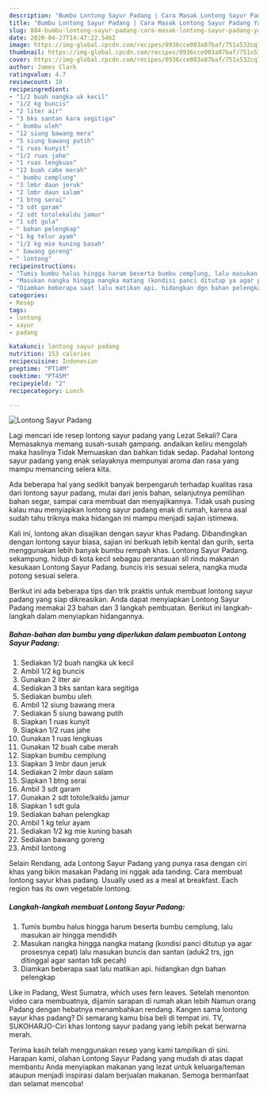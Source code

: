 ```yaml
---
description: "Bumbu Lontong Sayur Padang | Cara Masak Lontong Sayur Padang Yang Bikin Ngiler"
title: "Bumbu Lontong Sayur Padang | Cara Masak Lontong Sayur Padang Yang Bikin Ngiler"
slug: 884-bumbu-lontong-sayur-padang-cara-masak-lontong-sayur-padang-yang-bikin-ngiler
date: 2020-04-27T14:47:22.546Z
image: https://img-global.cpcdn.com/recipes/0936cce003a87baf/751x532cq70/lontong-sayur-padang-foto-resep-utama.jpg
thumbnail: https://img-global.cpcdn.com/recipes/0936cce003a87baf/751x532cq70/lontong-sayur-padang-foto-resep-utama.jpg
cover: https://img-global.cpcdn.com/recipes/0936cce003a87baf/751x532cq70/lontong-sayur-padang-foto-resep-utama.jpg
author: James Clark
ratingvalue: 4.7
reviewcount: 10
recipeingredient:
- "1/2 buah nangka uk kecil"
- "1/2 kg buncis"
- "2 liter air"
- "3 bks santan kara segitiga"
- " bumbu uleh"
- "12 siung bawang mera"
- "5 siung bawang putih"
- "1 ruas kunyit"
- "1/2 ruas jahe"
- "1 ruas lengkuas"
- "12 buah cabe merah"
- " bumbu cemplung"
- "3 lmbr daun jeruk"
- "2 lmbr daun salam"
- "1 btng serai"
- "3 sdt garam"
- "2 sdt totolekaldu jamur"
- "1 sdt gula"
- " bahan pelengkap"
- "1 kg telur ayam"
- "1/2 kg mie kuning basah"
- " bawang goreng"
- " lontong"
recipeinstructions:
- "Tumis bumbu halus hingga harum beserta bumbu cemplung, lalu masukan air hingga mendidih"
- "Masukan nangka hingga nangka matang (kondisi panci ditutup ya agar prosesnya cepat) lalu masukan buncis dan santan (aduk2 trs, jgn ditinggal agar santan tdk pecah)"
- "Diamkan beberapa saat lalu matikan api. hidangkan dgn bahan pelengkap"
categories:
- Resep
tags:
- lontong
- sayur
- padang

katakunci: lontong sayur padang 
nutrition: 153 calories
recipecuisine: Indonesian
preptime: "PT14M"
cooktime: "PT45M"
recipeyield: "2"
recipecategory: Lunch

---
```



![Lontong Sayur Padang](https://img-global.cpcdn.com/recipes/0936cce003a87baf/751x532cq70/lontong-sayur-padang-foto-resep-utama.jpg)

Lagi mencari ide resep lontong sayur padang yang Lezat Sekali? Cara Memasaknya memang susah-susah gampang. andaikan keliru mengolah maka hasilnya Tidak Memuaskan dan bahkan tidak sedap. Padahal lontong sayur padang yang enak selayaknya mempunyai aroma dan rasa yang mampu memancing selera kita.

Ada beberapa hal yang sedikit banyak berpengaruh terhadap kualitas rasa dari lontong sayur padang, mulai dari jenis bahan, selanjutnya pemilihan bahan segar, sampai cara membuat dan menyajikannya. Tidak usah pusing kalau mau menyiapkan lontong sayur padang enak di rumah, karena asal sudah tahu triknya maka hidangan ini mampu menjadi sajian istimewa.

Kali ini, lontong akan disajikan dengan sayur khas Padang. Dibandingkan dengan lontong sayur biasa, sajian ini berkuah lebih kental dan gurih, serta menggunakan lebih banyak bumbu rempah khas. Lontong Sayur Padang. sekampung. hidup di kota kecil sebagau perantauan sll rindu makanan kesukaan Lontong Sayur Padang. buncis iris sesuai selera, nangka muda potong sesuai selera.


Berikut ini ada beberapa tips dan trik praktis untuk membuat lontong sayur padang yang siap dikreasikan. Anda dapat menyiapkan Lontong Sayur Padang memakai 23 bahan dan 3 langkah pembuatan. Berikut ini langkah-langkah dalam menyiapkan hidangannya.

<!--inarticleads1-->

##### Bahan-bahan dan bumbu yang diperlukan dalam pembuatan Lontong Sayur Padang:

1. Sediakan 1/2 buah nangka uk kecil
1. Ambil 1/2 kg buncis
1. Gunakan 2 liter air
1. Sediakan 3 bks santan kara segitiga
1. Sediakan  bumbu uleh
1. Ambil 12 siung bawang mera
1. Sediakan 5 siung bawang putih
1. Siapkan 1 ruas kunyit
1. Siapkan 1/2 ruas jahe
1. Gunakan 1 ruas lengkuas
1. Gunakan 12 buah cabe merah
1. Siapkan  bumbu cemplung
1. Siapkan 3 lmbr daun jeruk
1. Sediakan 2 lmbr daun salam
1. Siapkan 1 btng serai
1. Ambil 3 sdt garam
1. Gunakan 2 sdt totole/kaldu jamur
1. Siapkan 1 sdt gula
1. Sediakan  bahan pelengkap
1. Ambil 1 kg telur ayam
1. Sediakan 1/2 kg mie kuning basah
1. Sediakan  bawang goreng
1. Ambil  lontong


Selain Rendang, ada Lontong Sayur Padang yang punya rasa dengan ciri khas yang bikin masakan Padang ini nggak ada tanding. Cara membuat lontong sayur khas padang. Usually used as a meal at breakfast. Each region has its own vegetable lontong. 

<!--inarticleads2-->

##### Langkah-langkah membuat Lontong Sayur Padang:

1. Tumis bumbu halus hingga harum beserta bumbu cemplung, lalu masukan air hingga mendidih
1. Masukan nangka hingga nangka matang (kondisi panci ditutup ya agar prosesnya cepat) lalu masukan buncis dan santan (aduk2 trs, jgn ditinggal agar santan tdk pecah)
1. Diamkan beberapa saat lalu matikan api. hidangkan dgn bahan pelengkap


Like in Padang, West Sumatra, which uses fern leaves. Setelah menonton video cara membuatnya, dijamin sarapan di rumah akan lebih Namun orang Padang dengan hebatnya menambahkan rendang. Kangen sama lontong sayur khas padang? Di semarang kamu bisa beli di tempat ini. TV, SUKOHARJO-Ciri khas lontong sayur padang yang lebih pekat berwarna merah. 

Terima kasih telah menggunakan resep yang kami tampilkan di sini. Harapan kami, olahan Lontong Sayur Padang yang mudah di atas dapat membantu Anda menyiapkan makanan yang lezat untuk keluarga/teman ataupun menjadi inspirasi dalam berjualan makanan. Semoga bermanfaat dan selamat mencoba!
